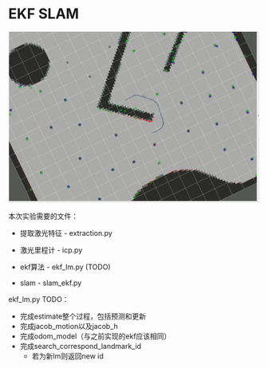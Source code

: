 # EKF SLAM

![ekf_slam](images/c10.png)

本次实验需要的文件：

* 提取激光特征 - extraction.py

* 激光里程计 - icp.py

* ekf算法 - ekf_lm.py  (TODO)

* slam - slam_ekf.py

ekf_lm.py TODO：

* 完成estimate整个过程，包括预测和更新
* 完成jacob_motion以及jacob_h
* 完成odom_model（与之前实现的ekf应该相同）
* 完成search_correspond_landmark_id
  * 若为新lm则返回new id